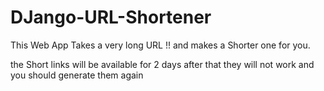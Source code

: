# DJango-URL-Shortener


This Web App Takes a very long URL !! and makes a Shorter one for you. 

the Short links will be available for 2 days after that they will not work and you should generate them again